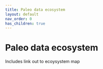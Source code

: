 ```yaml
---
title: Paleo data ecosystem
layout: default
nav_order: 0
has_children: true
---
```


# Paleo data ecosystem

Includes link out to ecoysystem map